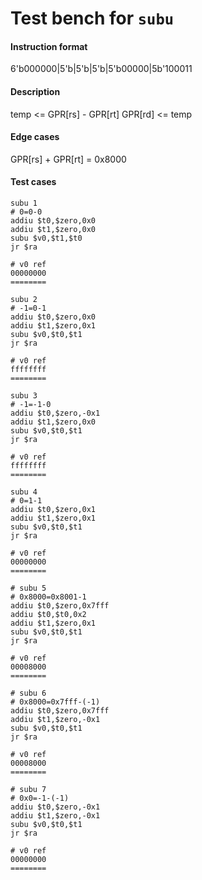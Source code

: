 # Test bench for `subu`

#### Instruction format

6'b000000|5'b<rs>|5'b<rt>|5'b<rd>|5'b00000|5b'100011

#### Description

temp <= GPR[rs] - GPR[rt]
GPR[rd] <= temp

#### Edge cases

GPR[rs] + GPR[rt] = 0x8000

#### Test cases

```assembly
subu 1
# 0=0-0
addiu $t0,$zero,0x0
addiu $t1,$zero,0x0
subu $v0,$t1,$t0
jr $ra

# v0 ref
00000000
========
```

```assembly
subu 2
# -1=0-1
addiu $t0,$zero,0x0
addiu $t1,$zero,0x1
subu $v0,$t0,$t1
jr $ra

# v0 ref
ffffffff
========
```

```assembly
subu 3
# -1=-1-0
addiu $t0,$zero,-0x1
addiu $t1,$zero,0x0
subu $v0,$t0,$t1
jr $ra

# v0 ref
ffffffff
========
```

```assembly
subu 4
# 0=1-1
addiu $t0,$zero,0x1
addiu $t1,$zero,0x1
subu $v0,$t0,$t1
jr $ra

# v0 ref
00000000
========
```

```assembly
# subu 5
# 0x8000=0x8001-1
addiu $t0,$zero,0x7fff
addiu $t0,$t0,0x2
addiu $t1,$zero,0x1
subu $v0,$t0,$t1
jr $ra

# v0 ref
00008000
========
```

```assembly
# subu 6
# 0x8000=0x7fff-(-1)
addiu $t0,$zero,0x7fff
addiu $t1,$zero,-0x1
subu $v0,$t0,$t1
jr $ra

# v0 ref
00008000
========
```

```assembly
# subu 7
# 0x0=-1-(-1)
addiu $t0,$zero,-0x1
addiu $t1,$zero,-0x1
subu $v0,$t0,$t1
jr $ra

# v0 ref
00000000
========
```
